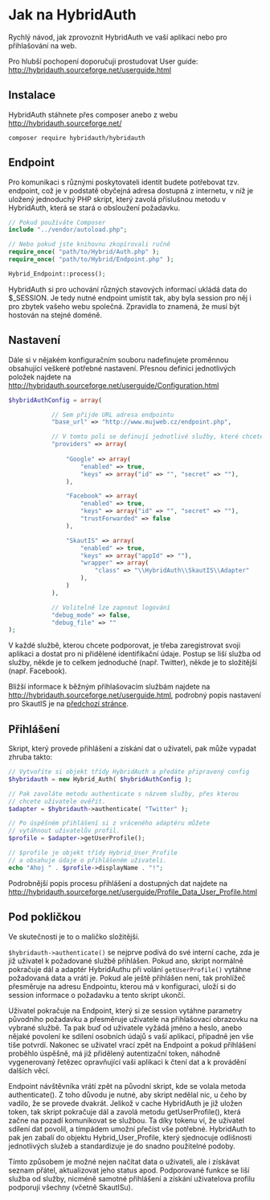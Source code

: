 # Jak na HybridAuth

Rychlý návod, jak zprovoznit HybridAuth ve vaší aplikaci nebo pro přihlašování na web.

Pro hlubší pochopení doporučuji prostudovat User guide: http://hybridauth.sourceforge.net/userguide.html

## Instalace

HybridAuth stáhnete přes composer anebo z webu http://hybridauth.sourceforge.net/

```
composer require hybridauth/hybridauth
```

## Endpoint

Pro komunikaci s různými poskytovateli identit budete potřebovat tzv. endpoint, což je v podstatě
obyčejná adresa dostupná z internetu, v níž je uložený jednoduchý PHP skript, který zavolá
příslušnou metodu v HybridAuth, která se stará o obsloužení požadavku.

```php
// Pokud používáte Composer
include "../vendor/autoload.php";

// Nebo pokud jste knihovnu zkopírovali ručně
require_once( "path/to/Hybrid/Auth.php" );
require_once( "path/to/Hybrid/Endpoint.php" );

Hybrid_Endpoint::process();
```

HybridAuth si pro uchování různých stavových informací ukládá data do $_SESSION. Je tedy nutné
endpoint umístit tak, aby byla session pro něj i pro zbytek vašeho webu společná. Zpravidla to znamená,
že musí být hostován na stejné doméně.


## Nastavení

Dále si v nějakém konfiguračním souboru nadefinujete proměnnou obsahující veškeré potřebné nastavení.
Přesnou definici jednotlivých položek najdete na http://hybridauth.sourceforge.net/userguide/Configuration.html

```php
$hybridAuthConfig = array(

			// Sem přijde URL adresa endpointu
			"base_url" => "http://www.mujweb.cz/endpoint.php",

			// V tomto poli se definují jednotlivé služby, které chcete podporovat.
			"providers" => array(
			
				"Google" => array(
					"enabled" => true,
					"keys" => array("id" => "", "secret" => ""),
				),

				"Facebook" => array(
					"enabled" => true,
					"keys" => array("id" => "", "secret" => ""),
					"trustForwarded" => false
				),

				"SkautIS" => array(
					"enabled" => true,
					"keys" => array("appId" => ""),
					"wrapper" => array(
						"class" => "\\HybridAuth\\SkautIS\\Adapter"
					),					
				)
			),

			// Volitelně lze zapnout logování
			"debug_mode" => false,
			"debug_file" => ""
);
```

V každé službě, kterou chcete podporovat, je třeba zaregistrovat svoji aplikaci a dostat pro ni 
přidělené identifikační údaje. Postup se liší služba od služby, někde je to celkem jednoduché
(např. Twitter), někde je to složitější (např. Facebook).

Bližší informace k běžným přihlašovacím službám najdete na http://hybridauth.sourceforge.net/userguide.html, 
podrobný popis nastavení pro SkautIS je na [předchozí stránce][readme].



## Přihlášení

Skript, který provede přihlášení a získání dat o uživateli, pak může vypadat zhruba takto:

```php
// Vytvoříte si objekt třídy HybridAuth a předáte připravený config
$hybridauth = new Hybrid_Auth( $hybridAuthConfig );

// Pak zavoláte metodu authenticate s názvem služby, přes kterou
// chcete uživatele ověřit.
$adapter = $hybridauth->authenticate( "Twitter" );

// Po úspěšném přihlášení si z vráceného adaptéru můžete
// vytáhnout uživatelův profil.
$profile = $adapter->getUserProfile();

// $profile je objekt třídy Hybrid_User_Profile
// a obsahuje údaje o přihlášeném uživateli.
echo "Ahoj " . $profile->displayName . "!";

```

Podrobnější popis procesu přihlášení a dostupných dat
najdete na http://hybridauth.sourceforge.net/userguide/Profile_Data_User_Profile.html


## Pod pokličkou

Ve skutečnosti je to o maličko složitější. 

`$hybridauth->authenticate()` se nejprve podívá do své interní cache, 
zda je již uživatel k požadované službě přihlášen. Pokud ano, skript normálně pokračuje dál a adaptér HybridAuthu
při volání `getUserProfile()` vytáhne požadovaná data a vrátí je. Pokud ale ještě přihlášen není, tak prohlížeč přesměruje 
na adresu Endpointu, kterou má v konfiguraci, uloží si do session informace o požadavku a tento skript ukončí. 

Uživatel pokračuje na Endpoint, který si ze session vytáhne parametry původního požadavku a přesměruje uživatele
na přihlašovací obrazovku na vybrané službě. Ta pak buď od uživatele vyžádá jméno a heslo, anebo nějaké povolení
ke sdílení osobních údajů s vaší aplikací, případně jen vše tiše potvrdí. Nakonec se uživatel vrací zpět na Endpoint
a pokud přihlášení proběhlo úspěšně, má již přidělený autentizační token, náhodně vygenerovaný řetězec opravňující vaši aplikaci
k čtení dat a k provádění dalších věcí.

Endpoint návštěvníka vrátí zpět na původní skript, kde se volala metoda authenticate(). Z toho důvodu je nutné, aby skript nedělal
nic, u čeho by vadilo, že se provede dvakrát. Jelikož v cache HybridAuth je již uložen token, tak skript pokračuje dál
a zavolá metodu getUserProfile(), která začne na pozadí komunikovat se službou. Ta díky tokenu ví, že uživatel
sdílení dat povolil, a tímpádem umožní přečíst vše potřebné. HybridAuth to pak jen zabalí do objektu Hybrid_User_Profile, 
který sjednocuje odlišnosti jednotlivých služeb a standardizuje je do snadno použitelné podoby.

Tímto způsobem je možné nejen načítat data o uživateli, ale i získávat seznam přátel, aktualizovat jeho status apod. Podporované
funkce se liší služba od služby, nicméně samotné přihlášení a získání uživatelova profilu podporují všechny (včetně SkautISu).


[readme]: ./readme.md



